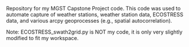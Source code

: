 
Repository for my MGST Capstone Project code. This code was used to automate capture of weather stations, weather station data, ECOSTRESS data, and various arcpy geoprocesses (e.g., spatial autocorrelation).

Note: ECOSTRESS_swath2grid.py is NOT my code, it is only very slightly modified to fit my workspace.
